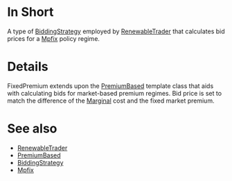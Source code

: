 # In Short

A type of [BiddingStrategy](./BiddingStrategy.md) employed by [RenewableTrader](../Agents/RenewableTrader.md) that calculates bid prices for a [Mpfix](./Mpfix.md) policy regime. 

# Details

FixedPremium extends upon the [PremiumBased](./PremiumBased.md) template class that aids with calculating bids for market-based premium regimes.
Bid price is set to match the difference of the [Marginal](../Modules/Marginal.md) cost and the fixed market premium.

# See also

* [RenewableTrader](../Agents/RenewableTrader.md)
* [PremiumBased](./PremiumBased.md)
* [BiddingStrategy](./BiddingStrategy.md)
* [Mpfix](./Mpfix.md)
